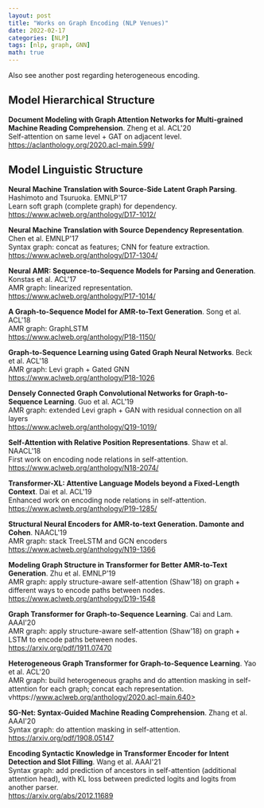 ```yaml
---
layout: post
title: "Works on Graph Encoding (NLP Venues)"
date: 2022-02-17
categories: [NLP]
tags: [nlp, graph, GNN]
math: true
---
```


Also see another post regarding heterogeneous encoding.

## Model Hierarchical Structure

**Document Modeling with Graph Attention Networks for Multi-grained Machine Reading Comprehension**. Zheng et al. ACL'20\
Self-attention on same level + GAT on adjacent level.\
<https://aclanthology.org/2020.acl-main.599/>

## Model Linguistic Structure

**Neural Machine Translation with Source-Side Latent Graph Parsing**. Hashimoto and Tsuruoka. EMNLP'17\
Learn soft graph (complete graph) for dependency.\
<https://www.aclweb.org/anthology/D17-1012/>

**Neural Machine Translation with Source Dependency Representation**. Chen et al. EMNLP'17\
Syntax graph: concat as features; CNN for feature extraction.\
<https://www.aclweb.org/anthology/D17-1304/>

**Neural AMR: Sequence-to-Sequence Models for Parsing and Generation**. Konstas et al. ACL'17\
AMR graph: linearized representation.\
<https://www.aclweb.org/anthology/P17-1014/>

**A Graph-to-Sequence Model for AMR-to-Text Generation**. Song et al. ACL'18\
AMR graph: GraphLSTM\
<https://www.aclweb.org/anthology/P18-1150/>

**Graph-to-Sequence Learning using Gated Graph Neural Networks**. Beck et al. ACL'18\
AMR graph: Levi graph + Gated GNN\
<https://www.aclweb.org/anthology/P18-1026>

**Densely Connected Graph Convolutional Networks for Graph-to-Sequence Learning**. Guo et al. ACL'19\
AMR graph: extended Levi graph + GAN with residual connection on all layers\
<https://www.aclweb.org/anthology/Q19-1019/>

**Self-Attention with Relative Position Representations**. Shaw et al. NAACL'18\
First work on encoding node relations in self-attention.\
<https://www.aclweb.org/anthology/N18-2074/>

**Transformer-XL: Attentive Language Models beyond a Fixed-Length Context**. Dai et al. ACL'19\
Enhanced work on encoding node relations in self-attention.\
<https://www.aclweb.org/anthology/P19-1285/>

**Structural Neural Encoders for AMR-to-text Generation. Damonte and Cohen**. NAACL'19\
AMR graph: stack TreeLSTM and GCN encoders\
<https://www.aclweb.org/anthology/N19-1366>

**Modeling Graph Structure in Transformer for Better AMR-to-Text Generation**. Zhu et al. EMNLP'19\
AMR graph: apply structure-aware self-attention (Shaw'18) on graph + different ways to encode paths between nodes.\
<https://www.aclweb.org/anthology/D19-1548>

**Graph Transformer for Graph-to-Sequence Learning**. Cai and Lam. AAAI'20\
AMR graph: apply structure-aware self-attention (Shaw'18) on graph + LSTM to encode paths between nodes.\
<https://arxiv.org/pdf/1911.07470>

**Heterogeneous Graph Transformer for Graph-to-Sequence Learning**. Yao et al. ACL'20\
AMR graph: build heterogeneous graphs and do attention masking in self-attention for each graph; concat each representation.\
vhttps://www.aclweb.org/anthology/2020.acl-main.640>

**SG-Net: Syntax-Guided Machine Reading Comprehension**. Zhang et al. AAAI'20\
Syntax graph: do attention masking in self-attention.\
<https://arxiv.org/pdf/1908.05147>

**Encoding Syntactic Knowledge in Transformer Encoder for Intent Detection and Slot Filling**. Wang et al. AAAI'21\
Syntax graph: add prediction of ancestors in self-attention (additional attention head), with KL loss between predicted logits and logits from another parser.\
<https://arxiv.org/abs/2012.11689>
